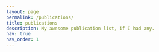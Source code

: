 ```yaml
---
layout: page
permalink: /publications/
title: publications
description: My awesome publication list, if I had any.
nav: true
nav_order: 1
---
```

<!-- _pages/publications.md -->
<!-- <div class="publications">

{%- for y in page.years %}
<h2 class="year">{{y}}</h2>
{% bibliography -f papers -q @*[year={{y}}]* %}
{% endfor %}

</div> -->